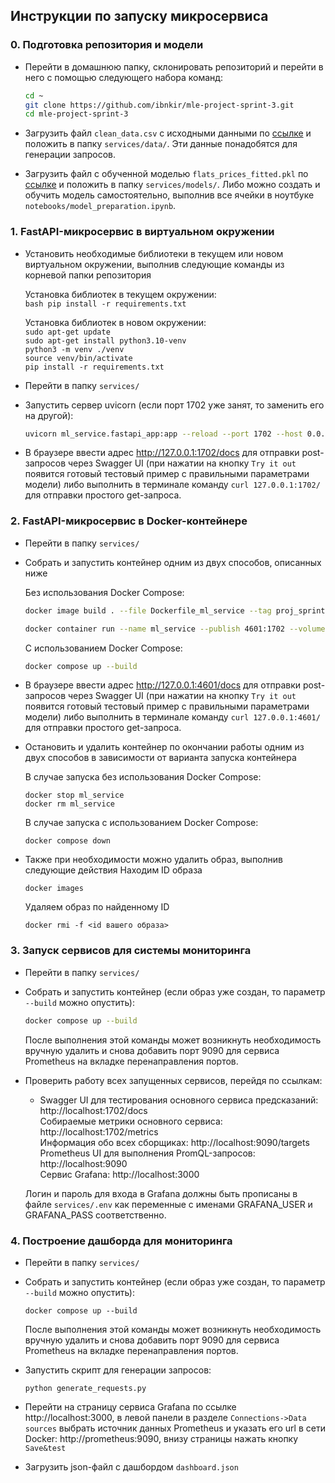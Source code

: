 ## Инструкции по запуску микросервиса

### 0. Подготовка репозитория и модели
- Перейти в домашнюю папку, склонировать репозиторий и перейти в него с помощью следующего набора команд:
    ```bash
    cd ~
    git clone https://github.com/ibnkir/mle-project-sprint-3.git
    cd mle-project-sprint-3
    ```

- Загрузить файл `clean_data.csv` с исходными данными по [ссылке](https://disk.yandex.ru/d/OIInLdG4dZMVZA) и положить в папку `services/data/`. Эти данные понадобятся для генерации запросов.

- Загрузить файл с обученной моделью `flats_prices_fitted.pkl` 
по [ссылке](https://disk.yandex.ru/d/Ce6MX9OaWiyOKA) и положить в папку `services/models/`. 
Либо можно создать и обучить модель самостоятельно, выполнив все ячейки в ноутбуке 
`notebooks/model_preparation.ipynb`. 


### 1. FastAPI-микросервис в виртуальном окружении
- Установить необходимые библиотеки в текущем или новом виртуальном окружении, 
выполнив следующие команды из корневой папки репозитория

    Установка библиотек в текущем окружении:<br>
        ```bash
        pip install -r requirements.txt
        ```

    Установка библиотек в новом окружении:<br>
        `sudo apt-get update`<br>
        `sudo apt-get install python3.10-venv`<br>
        `python3 -m venv ./venv`<br>
        `source venv/bin/activate`<br> 
        `pip install -r requirements.txt`

- Перейти в папку `services/`

- Запустить сервер uvicorn (если порт 1702 уже занят, то заменить его на другой):
   ```bash
   uvicorn ml_service.fastapi_app:app --reload --port 1702 --host 0.0.0.0
   ```

- В браузере ввести адрес http://127.0.0.1:1702/docs для отправки post-запросов через Swagger UI
(при нажатии на кнопку `Try it out` появится готовый тестовый пример с правильными параметрами модели) либо выполнить в терминале команду ```curl 127.0.0.1:1702/``` для отправки простого get-запроса.

### 2. FastAPI-микросервис в Docker-контейнере
- Перейти в папку `services/`

- Собрать и запустить контейнер одним из двух способов, описанных ниже

    Без использования Docker Compose:<br>
    ```bash
    docker image build . --file Dockerfile_ml_service --tag proj_sprint3:ml_service
    
    docker container run --name ml_service --publish 4601:1702 --volume=./models:/price_app/models --env-file .env proj_sprint3:ml_service
    ```

    С использованием Docker Compose:<br>
    ```bash
    docker compose up --build
    ```

- В браузере ввести адрес http://127.0.0.1:4601/docs для отправки post-запросов через Swagger UI (при нажатии на кнопку `Try it out` появится готовый тестовый пример с правильными параметрами модели) либо выполнить в терминале команду `curl 127.0.0.1:4601/` для отправки простого get-запроса.

- Остановить и удалить контейнер по окончании работы одним из двух способов
в зависимости от варианта запуска контейнера

    В случае запуска без использования Docker Compose:<br>
    ```
    docker stop ml_service
    docker rm ml_service
    ```

    В случае запуска с использованием Docker Compose:<br>
    ```
    docker compose down
    ```

- Также при необходимости можно удалить образ, выполнив следующие действия
    Находим ID образа
    ```
    docker images
    ```
    
    Удаляем образ по найденному ID
    ```
    docker rmi -f <id вашего образа>
    ```

### 3. Запуск сервисов для системы мониторинга
- Перейти в папку `services/`
- Собрать и запустить контейнер (если образ уже создан, то параметр `--build` можно опустить):<br>
    ```bash
    docker compose up --build
    ```
    После выполнения этой команды может возникнуть необходимость вручную удалить и снова добавить порт 9090 для сервиса Prometheus на вкладке перенаправления портов.

- Проверить работу всех запущенных сервисов, перейдя по ссылкам:
    - Swagger UI для тестирования основного сервиса предсказаний: http://localhost:1702/docs<br>
    Собираемые метрики основного сервиса: http://localhost:1702/metrics<br>
    Информация обо всех сборщиках: http://localhost:9090/targets<br>
    Prometheus UI для выполнения PromQL-запросов: http://localhost:9090<br>
    Сервис Grafana: http://localhost:3000<br>

    Логин и пароль для входа в Grafana должны быть прописаны в файле `services/.env` 
    как переменные с именами GRAFANA_USER и GRAFANA_PASS соответственно.

### 4. Построение дашборда для мониторинга
- Перейти в папку `services/`
- Собрать и запустить контейнер (если образ уже создан, то параметр `--build` можно опустить):<br>
    ```
    docker compose up --build
    ```
    
    После выполнения этой команды может возникнуть необходимость вручную удалить и снова добавить порт 9090 для сервиса Prometheus на вкладке перенаправления портов.

- Запустить скрипт для генерации запросов:
    ```
    python generate_requests.py
    ```
- Перейти на страницу сервиса Grafana по ссылке http://localhost:3000, 
в левой панели в разделе `Connections->Data sources` выбрать источник данных Prometheus
и указать его url в сети Docker: http://prometheus:9090, внизу страницы нажать кнопку `Save&test`

- Загрузить json-файл с дашбордом `dashboard.json`

